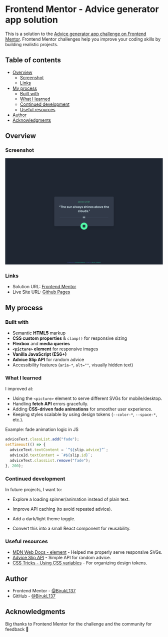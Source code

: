 # Frontend Mentor - Advice generator app solution

This is a solution to the [Advice generator app challenge on Frontend Mentor](https://www.frontendmentor.io/challenges/advice-generator-app-QdUG-13db). Frontend Mentor challenges help you improve your coding skills by building realistic projects.

## Table of contents

- [Overview](#overview)
  - [Screenshot](#screenshot)
  - [Links](#links)
- [My process](#my-process)
  - [Built with](#built-with)
  - [What I learned](#what-i-learned)
  - [Continued development](#continued-development)
  - [Useful resources](#useful-resources)
- [Author](#author)
- [Acknowledgments](#acknowledgments)


## Overview

### Screenshot

![](./screenshots/screenshot-desktop.png)

### Links

- Solution URL: [Frontend Mentor](https://www.frontendmentor.io/solutions/advice-generator-app-vxOxYkDTEA)
- Live Site URL: [Github Pages](https://birukl137.github.io/Advice-generator-app/)

## My process

### Built with

- Semantic **HTML5** markup
- **CSS custom properties** & `clamp()` for responsive sizing
- **Flexbox** and **media queries**
- **`<picture>` element** for responsive images
- **Vanilla JavaScript (ES6+)**
- **Advice Slip API** for random advice
- Accessibility features (`aria-*`, `alt=""`, visually hidden text)

### What I learned

I improved at:
- Using the `<picture>` element to serve different SVGs for mobile/desktop.
- Handling **fetch API** errors gracefully.
- Adding **CSS-driven fade animations** for smoother user experience.
- Keeping styles scalable by using design tokens (`--color-*`, `--space-*`, etc.).

Example: fade animation logic in JS

```js
adviceText.classList.add("fade");
setTimeout(() => {
  adviceText.textContent = `“${slip.advice}”`;
  adviceId.textContent = `#${slip.id}`;
  adviceText.classList.remove("fade");
}, 200);

```

### Continued development
In future projects, I want to:

- Explore a loading spinner/animation instead of plain text.

- Improve API caching (to avoid repeated advice).

- Add a dark/light theme toggle.

- Convert this into a small React component for reusability.

### Useful resources

- [MDN Web Docs - <picture> element](https://developer.mozilla.org/en-US/docs/Web/HTML/Element/picture) - Helped me properly serve responsive SVGs.
- [Advice Slip API](https://api.adviceslip.com/) - Simple API for random advice.
- [CSS Tricks - Using CSS variables](https://css-tricks.com/a-complete-guide-to-custom-properties/) - For organizing design tokens.

## Author

- Frontend Mentor - [@BirukL137](https://www.frontendmentor.io/profile/BirukL137)
- GitHub - [@BirukL137](https://github.com/BirukL137/Advice-generator-app)

## Acknowledgments

Big thanks to Frontend Mentor for the challenge and the community for feedback 🙌

